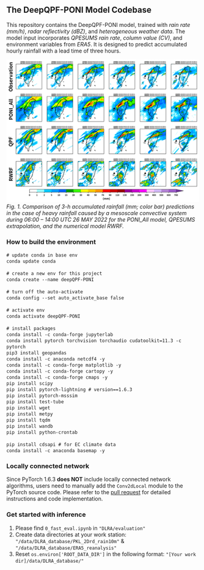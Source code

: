 ## The DeepQPF-PONI Model Codebase

This repository contains the DeepQPF-PONI model, trained with _rain rate (mm/h)_, _radar reflectivity (dBZ)_, and _heterogeneous weather data_. The model input incorporates _QPESUMS rain rate_, _column value (CV)_, and environment variables from _ERA5_. 
It is designed to predict accumulated hourly rainfall with a lead time of three hours.

![](evaluation/codes_from_bk2/CombQPF_20220526_06-11_f99.png)
_Fig. 1. Comparison of 3-h accumulated rainfall (mm; color bar) predictions in the case of heavy rainfall caused by a mesoscale convective system during 06:00 – 14:00 UTC 26 MAY 2022 for the PONI_All model, QPESUMS extrapolation, and the numerical model RWRF._

### How to build the environment
``` python=1
# update conda in base env
conda update conda

# create a new env for this project
conda create --name deepQPF-PONI

# turn off the auto-activate
conda config --set auto_activate_base false

# activate env
conda activate deepQPF-PONI

# install packages
conda install -c conda-forge jupyterlab
conda install pytorch torchvision torchaudio cudatoolkit=11.3 -c pytorch
pip3 install geopandas
conda install -c anaconda netcdf4 -y
conda install -c conda-forge matplotlib -y
conda install -c conda-forge cartopy -y
conda install -c conda-forge cmaps -y
pip install scipy
pip install pytorch-lightning # version==1.6.3
pip install pytorch-msssim
pip install test-tube
pip install wget
pip install metpy
pip install tqdm
pip install wandb
pip install python-crontab

pip install cdsapi # for EC climate data
conda install -c anaconda basemap -y
```
### Locally connected network
Since PyTorch 1.6.3 **does NOT** include locally connected network algorithms, users need to manually add the `Conv2dLocal` module to the PyTorch source code. Please refer to the [pull request](https://github.com/pytorch/pytorch/pull/1583/files) for detailed instructions and code implementation.

### Get started with inference

1. Please find ``` 0_fast_eval.ipynb ``` in ```"DLRA/evaluation"```
2. Create data directories at your work station: ```"/data/DLRA_database/PKL_2Drd_rain10m"``` & ```"/data/DLRA_database/ERA5_reanalysis"```
3. Reset ```os.environ['ROOT_DATA_DIR']``` in the following format: ```"[Your work dir]/data/DLRA_database/"```








